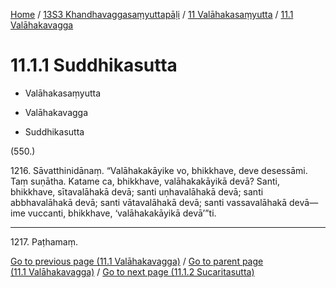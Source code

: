 
[Home](/) / [13S3 Khandhavaggasaṃyuttapāḷi](../../../13S3.md) / [11 Valāhakasaṃyutta](../../11.md) / [11.1 Valāhakavagga](../11.1.md)

# 11.1.1 Suddhikasutta

* Valāhakasaṃyutta

* Valāhakavagga

* Suddhikasutta

(550.)

1216\. Sāvatthinidānaṃ. “Valāhakakāyike vo, bhikkhave, deve desessāmi. Taṃ suṇātha. Katame ca, bhikkhave, valāhakakāyikā devā? Santi, bhikkhave, sītavalāhakā devā; santi uṇhavalāhakā devā; santi abbhavalāhakā devā; santi vātavalāhakā devā; santi vassavalāhakā devā—  ime vuccanti, bhikkhave, ‘valāhakakāyikā devā’”ti.

---

1217\. Paṭhamaṃ.



[Go to previous page (11.1 Valāhakavagga)](../11.1.md) / [Go to parent page (11.1 Valāhakavagga)](../11.1.md) / [Go to next page (11.1.2 Sucaritasutta)](11.1.2.md)


